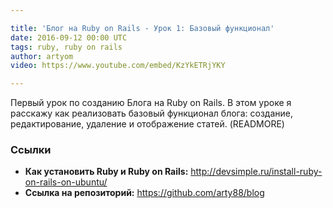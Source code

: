 ```yaml
---

title: 'Блог на Ruby on Rails - Урок 1: Базовый функционал'
date: 2016-09-12 00:00 UTC
tags: ruby, ruby on rails
author: artyom
video: https://www.youtube.com/embed/KzYkETRjYKY

---
```


Первый урок по созданию Блога на Ruby on Rails. В этом уроке я расскажу как реализовать базовый функционал блога: создание, редактирование, удаление и отображение статей.
(READMORE)

### Ссылки

  * **Как установить Ruby и Ruby on Rails:** http://devsimple.ru/install-ruby-on-rails-on-ubuntu/
  * **Ссылка на репозиторий:** https://github.com/arty88/blog

